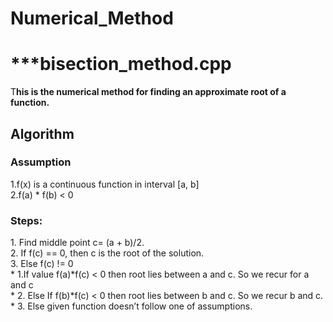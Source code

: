 # Numerical_Method<br>
<h1>***bisection_method.cpp</h1>
<p>T<b>his is the numerical method for finding an approximate root of a function.</b></p>
<h2>Algorithm</h2>
<h3>Assumption</h3>
1.f(x) is a continuous function in interval [a, b]<br>
2.f(a) * f(b) < 0<br>
<h3>Steps:</h3>
1. Find middle point c= (a + b)/2.<br>
2. If f(c) == 0, then c is the root of the solution.<br>
3. Else f(c) != 0<br>
  * 1.If value f(a)*f(c) < 0 then root lies between a and c. So we recur for a and c<br>
  * 2. Else If f(b)*f(c) < 0 then root lies between b and c. So we recur b and c.<br>
  * 3. Else given function doesn’t follow one of assumptions.</sub>
